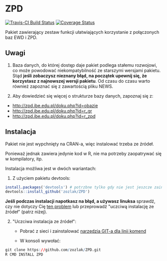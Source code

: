 # ZPD

[![Travis-CI Build Status](https://travis-ci.org/zozlak/ZPD.png?branch=master)](https://travis-ci.org/zozlak/ZPD)
[![Coverage Status](https://coveralls.io/repos/zozlak/ZPD/badge.svg)](https://coveralls.io/r/zozlak/ZPD)

Pakiet zawierający zestaw funkcji ułatwiających korzystanie z połączonych baz EWD i ZPD.

## Uwagi

1. Baza danych, do której dostęp daje pakiet podlega stałemu rozwojowi, co może powodować niekompatybilność ze starszymi wersjami pakietu. Stąd **jeśli zobaczysz nieznany błąd, na początek upewnij się, że korzystasz z najnowszej wersji pakietu**. Od czasu do czasu warto również zapoznać się z zawartością pliku NEWS.

2. Aby dowiedzieć się więcej o strukturze bazy danych, zapoznaj się z:
  * http://zpd.ibe.edu.pl/doku.php?id=obazie
  * http://zpd.ibe.edu.pl/doku.php?id=r_gr
  * http://zpd.ibe.edu.pl/doku.php?id=r_zpd

## Instalacja

Pakiet nie jest wypchnięty na CRAN-a, więc instalować trzeba ze źródeł.

Ponieważ jednak zawiera jedynie kod w R, nie ma potrzeby zaopatrywać się w kompilatory, itp.

Instalacja możliwa jest w dwóch wariantach:

1. Z użyciem pakietu devtools:
```r
install.packages('devtools') # potrzbne tylko gdy nie jest jeszcze zainstalowany
devtools::install_github('zozlak/ZPD')
```

**Jeśli podczas instalacji napotkasz na błąd, a używasz linuksa** sprawdź, czy nie dotyczy Cię [ten problem](https://github.com/hadley/devtools/issues/650) lub przeprowadź "uczciwą instalację ze źródeł" (patrz niżej).

2. "Uczciwa instalacja ze źródeł":

   * Pobrać z sieci i zainstalować [narzędzia GIT-a dla linii komend](http://git-scm.com/downloads) 
   
   * W konsoli wywołać:
```r
git clone https://github.com/zozlak/ZPD.git
R CMD INSTALL ZPD
```
